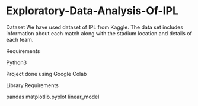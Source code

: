 # Exploratory-Data-Analysis-Of-IPL

Dataset
We have used dataset of IPL from Kaggle.
The data set includes information about each match along with the stadium location and details of each team. 

Requirements


Python3


Project done using Google Colab

Library Requirements



pandas
matplotlib.pyplot 
linear_model
